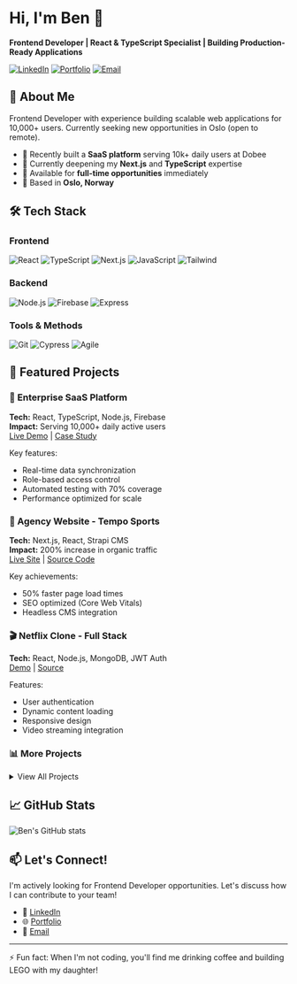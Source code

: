 # Hi, I'm Ben 👋

**Frontend Developer | React & TypeScript Specialist | Building Production-Ready Applications**

[![LinkedIn](https://img.shields.io/badge/LinkedIn-Connect-blue)](https://linkedin.com/in/ben-moussa)
[![Portfolio](https://img.shields.io/badge/Portfolio-Live-green)](https://ben-developer-portofolio.netlify.app/)
[![Email](https://img.shields.io/badge/Email-Contact-red)](mailto:bennoahdev@gmail.com)

## 🚀 About Me

Frontend Developer with experience building scalable web applications for 10,000+ users.
Currently seeking new opportunities in Oslo (open to remote).

- 🔭 Recently built a **SaaS platform** serving 10k+ daily users at Dobee
- 🌱 Currently deepening my **Next.js** and **TypeScript** expertise
- 💼 Available for **full-time opportunities** immediately
- 📍 Based in **Oslo, Norway**

## 🛠️ Tech Stack

### Frontend

![React](https://img.shields.io/badge/-React-61DAFB?style=flat-square&logo=react&logoColor=black)
![TypeScript](https://img.shields.io/badge/-TypeScript-3178C6?style=flat-square&logo=typescript&logoColor=white)
![Next.js](https://img.shields.io/badge/-Next.js-000000?style=flat-square&logo=next.js&logoColor=white)
![JavaScript](https://img.shields.io/badge/-JavaScript-F7DF1E?style=flat-square&logo=javascript&logoColor=black)
![Tailwind](https://img.shields.io/badge/-Tailwind-38B2AC?style=flat-square&logo=tailwind-css&logoColor=white)

### Backend

![Node.js](https://img.shields.io/badge/-Node.js-339933?style=flat-square&logo=node.js&logoColor=white)
![Firebase](https://img.shields.io/badge/-Firebase-FFCA28?style=flat-square&logo=firebase&logoColor=black)
![Express](https://img.shields.io/badge/-Express-000000?style=flat-square&logo=express&logoColor=white)

### Tools & Methods

![Git](https://img.shields.io/badge/-Git-F05032?style=flat-square&logo=git&logoColor=white)
![Cypress](https://img.shields.io/badge/-Cypress-17202C?style=flat-square&logo=cypress&logoColor=white)
![Agile](https://img.shields.io/badge/-Agile-47A248?style=flat-square&logo=agile&logoColor=white)

## 💼 Featured Projects

### 🏢 Enterprise SaaS Platform

**Tech:** React, TypeScript, Node.js, Firebase  
**Impact:** Serving 10,000+ daily active users  
[Live Demo](link) | [Case Study](link)

Key features:

- Real-time data synchronization
- Role-based access control
- Automated testing with 70% coverage
- Performance optimized for scale

### 🎯 Agency Website - Tempo Sports

**Tech:** Next.js, React, Strapi CMS  
**Impact:** 200% increase in organic traffic  
[Live Site](link) | [Source Code](link)

Key achievements:

- 50% faster page load times
- SEO optimized (Core Web Vitals)
- Headless CMS integration

### 🎬 Netflix Clone - Full Stack

**Tech:** React, Node.js, MongoDB, JWT Auth  
[Demo](https://benoah.github.io/netflixclone/) | [Source](https://github.com/benoah/netflixclone)

Features:

- User authentication
- Dynamic content loading
- Responsive design
- Video streaming integration

### 📊 More Projects

<details>
<summary>View All Projects</summary>

- 🛍️ **[Sneaker Shop](https://github.com/benoah/sneaker-shop)** - E-commerce with Strapi & JWT
- 🚀 **[SpaceX Tracker](https://github.com/benoah/spacex)** - Real-time launch data
- 📱 **[COVID-19 Tracker](https://github.com/benoah/covid-tracker)** - Live statistics with Chart.js
- 🏨 **[Airbnb Clone](https://github.com/benoah/airbnb-clone)** - Booking platform with React

</details>

## 📈 GitHub Stats

![Ben's GitHub stats](https://github-readme-stats.vercel.app/api?username=benoah&show_icons=true&theme=dark)

## 📫 Let's Connect!

I'm actively looking for Frontend Developer opportunities. Let's discuss how I can contribute to your team!

- 💼 [LinkedIn](https://linkedin.com/in/ben-moussa)
- 🌐 [Portfolio](https://ben-developer-portofolio.netlify.app/)
- 📧 [Email](mailto:bennoahdev@gmail.com)

---

⚡ Fun fact: When I'm not coding, you'll find me drinking coffee and building LEGO with my daughter!
